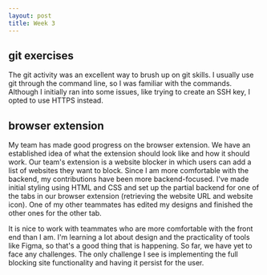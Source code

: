 ```yaml
---
layout: post
title: Week 3
---
```


## git exercises

The git activity was an excellent way to brush up on git skills. I usually use git through the command line, so I was familiar with the commands. Although I initially ran into some issues, like trying to create an SSH key, I opted to use HTTPS instead. 


## browser extension

My team has made good progress on the browser extension. We have an established idea of what the extension should look like and how it should work. Our team's extension is a website blocker in which users can add a list of websites they want to block. Since I am more comfortable with the backend, my contributions have been more backend-focused. I've made initial styling using HTML and CSS and set up the partial backend for one of the tabs in our browser extension (retrieving the website URL and website icon). One of my other teammates has edited my designs and finished the other ones for the other tab. 
<!--more-->
It is nice to work with teammates who are more comfortable with the front end than I am. I'm learning a lot about design and the practicality of tools like Figma, so that's a good thing that is happening. So far, we have yet to face any challenges. The only challenge I see is implementing the full blocking site functionality and having it persist for the user. 
